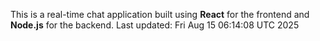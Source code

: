This is a real-time chat application built using **React** for the frontend and **Node.js** for the backend.
Last updated: Fri Aug 15 06:14:08 UTC 2025
